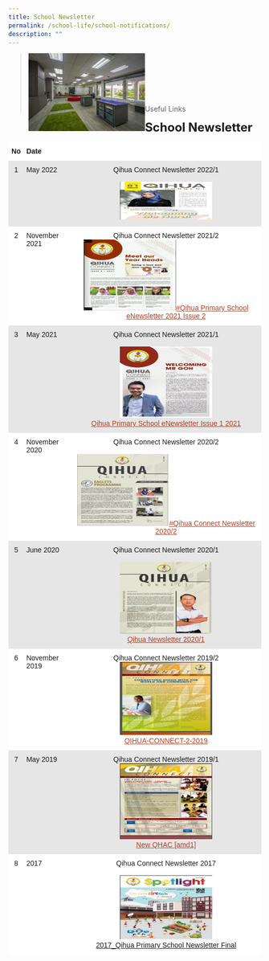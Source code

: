 ```yaml
---
title: School Newsletter
permalink: /school-life/school-notifications/
description: ""
---
```

><img src="/images/Useful%20Links/Picture-6-scaled.jpg"  
     style="width:50%"
			align="left"><br><br><br><br><br><br>
>Useful Links

**<font size=5>School Newsletter</font>**

<table style="border-collapse:collapse;border-spacing:0" class="tg"><thead><tr><th style="background-color:#FFF;border-color:#ffffff;border-style:solid;border-width:1px;font-family:Arial, sans-serif;font-size:14px;font-weight:bold;overflow:hidden;padding:10px 5px;text-align:left;vertical-align:top;word-break:normal"><span style="font-weight:bold">No</span></th><th style="background-color:#FFF;border-color:#ffffff;border-style:solid;border-width:1px;font-family:Arial, sans-serif;font-size:14px;font-weight:bold;overflow:hidden;padding:10px 5px;text-align:left;vertical-align:top;word-break:normal"><span style="font-weight:bold">Date</span></th><th style="background-color:#FFF;border-color:#ffffff;border-style:solid;border-width:1px;font-family:Arial, sans-serif;font-size:14px;font-weight:normal;overflow:hidden;padding:10px 5px;text-align:left;vertical-align:middle;word-break:normal"></th></tr></thead><tbody><tr><td style="background-color:#E6E6E6;border-color:#e6e6e6;border-style:solid;border-width:1px;font-family:Arial, sans-serif;font-size:14px;overflow:hidden;padding:10px 5px;text-align:center;vertical-align:top;word-break:normal">1</td><td style="background-color:#E6E6E6;border-color:#e6e6e6;border-style:solid;border-width:1px;font-family:Arial, sans-serif;font-size:14px;overflow:hidden;padding:10px 5px;text-align:left;vertical-align:top;word-break:normal">May 2022</td><td style="background-color:#E6E6E6;border-color:#e6e6e6;border-style:solid;border-width:1px;font-family:Arial, sans-serif;font-size:14px;overflow:hidden;padding:10px 5px;text-align:center;vertical-align:top;word-break:normal">Qihua Connect Newsletter 2022/1<br><br><img src="/images/Useful%20Links/Newsletter%20Image%201.jpeg" style="width:50%" alt="Whatsapp Image 2022 05 26 At 8.55.17 Am" width="50" height="75"></td></tr><tr><td style="background-color:#FFF;border-color:#ffffff;border-style:solid;border-width:1px;font-family:Arial, sans-serif;font-size:14px;overflow:hidden;padding:10px 5px;text-align:center;vertical-align:top;word-break:normal">2</td><td style="background-color:#FFF;border-color:#ffffff;border-style:solid;border-width:1px;font-family:Arial, sans-serif;font-size:14px;overflow:hidden;padding:10px 5px;text-align:left;vertical-align:top;word-break:normal">November 2021</td><td style="background-color:#FFF;border-color:#ffffff;border-style:solid;border-width:1px;font-family:Arial, sans-serif;font-size:14px;overflow:hidden;padding:10px 5px;text-align:center;vertical-align:top;word-break:normal">Qihua Connect Newsletter 2021/2<img src="/images/Useful%20Links/Newsletter%20Image%202.jpg" style="width:50%" alt="Capture2" width="101" height="141"><a href="https://qihuapri.ready.sg/2021-2/Qihua%20Primary%20School%20eNewsletter%202021b.html"><span style="text-decoration:underline;color:#BC3A1A;background-color:transparent">#Qihua Primary School eNewsletter 2021 Issue 2</span></a></td></tr><tr><td style="background-color:#E6E6E6;border-color:#e6e6e6;border-style:solid;border-width:1px;font-family:Arial, sans-serif;font-size:14px;overflow:hidden;padding:10px 5px;text-align:center;vertical-align:top;word-break:normal">3</td><td style="background-color:#E6E6E6;border-color:#e6e6e6;border-style:solid;border-width:1px;font-family:Arial, sans-serif;font-size:14px;overflow:hidden;padding:10px 5px;text-align:left;vertical-align:top;word-break:normal">May 2021</td><td style="background-color:#E6E6E6;border-color:#e6e6e6;border-style:solid;border-width:1px;font-family:Arial, sans-serif;font-size:14px;overflow:hidden;padding:10px 5px;text-align:center;vertical-align:top;word-break:normal">Qihua Connect Newsletter 2021/1<br><br><img src="/images/Useful%20Links/Newsletter%20Image%203.jpg" style="width:50%" alt="2021 Issue 1" width="101" height="142"><br><a href="https://qihuapri.ready.sg/2021-1/Qihua%20Primary%20School%20eNewsletter%202021a.html"><span style="text-decoration:underline;color:#BC3A1A;background-color:transparent">Qihua Primary School eNewsletter Issue 1 2021</span></a></td></tr><tr><td style="background-color:#FFF;border-color:#ffffff;border-style:solid;border-width:1px;font-family:Arial, sans-serif;font-size:14px;overflow:hidden;padding:10px 5px;text-align:center;vertical-align:top;word-break:normal">4</td><td style="background-color:#FFF;border-color:#ffffff;border-style:solid;border-width:1px;font-family:Arial, sans-serif;font-size:14px;overflow:hidden;padding:10px 5px;text-align:left;vertical-align:top;word-break:normal">November 2020</td><td style="background-color:#FFF;border-color:#ffffff;border-style:solid;border-width:1px;font-family:Arial, sans-serif;font-size:14px;overflow:hidden;padding:10px 5px;text-align:center;vertical-align:top;word-break:normal">Qihua Connect Newsletter 2020/2<br><br><img src="/images/Useful%20Links/Newsletter%20Image%204.jpg" style="width:50%" alt="2020 Issue 2" width="101" height="143"><a href="https://qihuapri.ready.sg/2020-2/mobile/index.html"><span style="text-decoration:underline;color:#BC3A1A;background-color:transparent">#Qihua Connect Newsletter 2020/2</span></a></td></tr><tr><td style="background-color:#E6E6E6;border-color:#e6e6e6;border-style:solid;border-width:1px;font-family:Arial, sans-serif;font-size:14px;overflow:hidden;padding:10px 5px;text-align:center;vertical-align:top;word-break:normal">5</td><td style="background-color:#E6E6E6;border-color:#e6e6e6;border-style:solid;border-width:1px;font-family:Arial, sans-serif;font-size:14px;overflow:hidden;padding:10px 5px;text-align:left;vertical-align:top;word-break:normal">June 2020 </td><td style="background-color:#E6E6E6;border-color:#e6e6e6;border-style:solid;border-width:1px;font-family:Arial, sans-serif;font-size:14px;overflow:hidden;padding:10px 5px;text-align:center;vertical-align:top;word-break:normal">Qihua Connect Newsletter 2020/1<br><br><img src="/images/Useful%20Links/Newsletter%20Image%205.jpg" style="width:50%" alt="2020 Issue 1" width="101" height="143"><br><a href="https://qihuapri.ready.sg/2020-1/mobile/index.html"><span style="text-decoration:underline;color:#BC3A1A;background-color:transparent">Qihua Newsletter 2020/1</span></a></td></tr><tr><td style="background-color:#FFF;border-color:#ffffff;border-style:solid;border-width:1px;font-family:Arial, sans-serif;font-size:14px;overflow:hidden;padding:10px 5px;text-align:center;vertical-align:top;word-break:normal">6</td><td style="background-color:#FFF;border-color:#ffffff;border-style:solid;border-width:1px;font-family:Arial, sans-serif;font-size:14px;overflow:hidden;padding:10px 5px;text-align:left;vertical-align:top;word-break:normal">November 2019</td><td style="background-color:#FFF;border-color:#ffffff;border-style:solid;border-width:1px;font-family:Arial, sans-serif;font-size:14px;overflow:hidden;padding:10px 5px;text-align:center;vertical-align:top;word-break:normal">Qihua Connect Newsletter 2019/2<br><img src="/images/Useful%20Links/Newsletter%20Image%206.jpg" style="width:50%" alt="2019 Issue 2" width="101" height="146"><br><a href="/files/QIHUA-CONNECT-2-2019-compressed.pdf"><span style="text-decoration:underline;color:#BC3A1A;background-color:transparent">QIHUA-CONNECT-2-2019</span></a></td></tr><tr><td style="background-color:#E6E6E6;border-color:#e6e6e6;border-style:solid;border-width:1px;font-family:Arial, sans-serif;font-size:14px;overflow:hidden;padding:10px 5px;text-align:center;vertical-align:top;word-break:normal"> 7</td><td style="background-color:#E6E6E6;border-color:#e6e6e6;border-style:solid;border-width:1px;font-family:Arial, sans-serif;font-size:14px;overflow:hidden;padding:10px 5px;text-align:left;vertical-align:top;word-break:normal"> May 2019</td><td style="background-color:#E6E6E6;border-color:#e6e6e6;border-style:solid;border-width:1px;font-family:Arial, sans-serif;font-size:14px;overflow:hidden;padding:10px 5px;text-align:center;vertical-align:top;word-break:normal">Qihua Connect Newsletter 2019/1<br><img src="/images/Useful%20Links/Newsletter%20Image%207.jpg" style="width:50%" alt="2019 Issue 1" width="101" height="151"><br><a href="/files/New-QHAC-amd1.pdf"><span style="text-decoration:underline;color:#BC3A1A;background-color:transparent">New QHAC [amd1]</span></a></td></tr><tr><td style="background-color:#FFF;border-color:#ffffff;border-style:solid;border-width:1px;font-family:Arial, sans-serif;font-size:14px;overflow:hidden;padding:10px 5px;text-align:center;vertical-align:top;word-break:normal">8</td><td style="background-color:#FFF;border-color:#ffffff;border-style:solid;border-width:1px;font-family:Arial, sans-serif;font-size:14px;overflow:hidden;padding:10px 5px;text-align:left;vertical-align:top;word-break:normal">2017</td><td style="background-color:#FFF;border-color:#ffffff;border-style:solid;border-width:1px;font-family:Arial, sans-serif;font-size:14px;overflow:hidden;padding:10px 5px;text-align:center;vertical-align:top;word-break:normal">Qihua Connect Newsletter 2017<br><br><img src="/images/Useful%20Links/Newsletter%20Image%208.jpg" style="width:50%" alt="2017 Issue" width="101" height="128"><br><a href="https://qihuapri.moe.edu.sg/wp-content/uploads/2020/06/2017_Qihua-Primary-School-Newsletter-Final.pdf">2017_Qihua Primary School Newsletter Final</a></td></tr></tbody></table>

